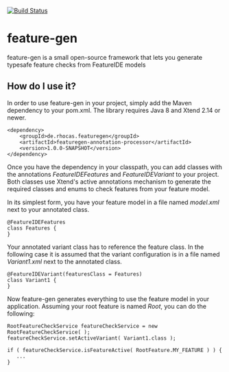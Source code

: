 [![Build Status](https://travis-ci.org/nils-christian/feature-gen.svg?branch=master)](https://travis-ci.org/nils-christian/feature-gen)

# feature-gen
feature-gen is a small open-source framework that lets you generate typesafe feature checks from FeatureIDE models

## How do I use it?
In order to use feature-gen in your project, simply add the Maven dependency to your pom.xml. The library requires Java 8 and Xtend 2.14 or newer.

	<dependency>
		<groupId>de.rhocas.featuregen</groupId>
		<artifactId>featuregen-annotation-processor</artifactId>
		<version>1.0.0-SNAPSHOT</version>
	</dependency>
  
Once you have the dependency in your classpath, you can add classes with the annotations *FeatureIDEFeatures* and *FeatureIDEVariant* to your project. Both classes use Xtend's active annotations mechanism to generate the required classes and enums to check features from your feature model.

In its simplest form, you have your feature model in a file named *model.xml* next to your annotated class.

	@FeatureIDEFeatures
	class Features {   
	}
	
Your annotated variant class has to reference the feature class. In the following case it is assumed that the variant configuration is in a file named *Variant1.xml* next to the annotated class.

	@FeatureIDEVariant(featuresClass = Features)
	class Variant1 { 
	}
	
Now feature-gen generates everything to use the feature model in your application. Assuming your root feature is named *Root*, you can do the following:

	RootFeatureCheckService featureCheckService = new RootFeatureCheckService( );
	featureCheckService.setActiveVariant( Variant1.class );

	if ( featureCheckService.isFeatureActive( RootFeature.MY_FEATURE ) ) {
	   ...
	}
